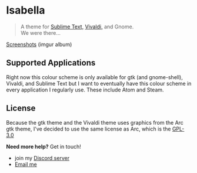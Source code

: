 # Isabella
> A theme for [Sublime Text,](https://www.sublimetext.com/) [Vivaldi,](https://vivaldi.com/) and Gnome.  
> We were there...

[Screenshots](https://imgur.com/a/p7yC7B7) (imgur album)

## Supported Applications
Right now this colour scheme is only available for gtk (and gnome-shell), Vivaldi, and Sublime Text but I want to eventually have this colour scheme in every application I regularly use. These include Atom and Steam.

## License
Because the gtk theme and the Vivaldi theme uses graphics from the Arc gtk theme, I've decided to use the same license as Arc, which is the [GPL-3.0](./LICENSE)

**Need more help?** Get in touch!
- join my [Discord server](https://discord.gg/ZfDP2ZV)
- [Email me](mailto:jontiamac@gmail.com)

